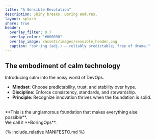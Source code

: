 ```yaml
---
title: "A Sensible Revolution"
description: Shiny breaks. Boring endures.
layout: splash
share: true
header:
  overlay_filter: 0.7
  overlay_color: "#000000"
  overlay_image: /assets/images/sensible_header.png
  caption: "bor·ing (adj.) — reliably predictable; free of drama."
---
```


## The embodiment of calm technology

Introducing calm into the noisy world of DevOps.  
- **Mindset**: Choose predictability, trust, and stability over hype. 
- **Discipline**: Enforce consistency, standards, and stewardship.  
- **Principle**: Recognize innovation thrives when the foundation is solid.
<br/>
**This is the unglamorous foundation that makes everything else possible**.
<br/>
We call it **BoringOps**.  

<!-- ## The Problem With Shiny
Shiny breaks. Boring endures.  

Innovation without stability is chaos. Stability without innovation is a graveyard.  We build the rails of progress, invisible, uncelebrated, and absolutely essential.  

Boring is not the absence of ambition. It is the foundation of trust.   -->

{% include_relative MANIFESTO.md %}